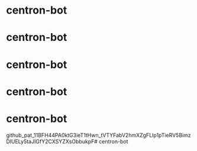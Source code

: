 # centron-bot
# centron-bot
# centron-bot
# centron-bot
# centron-bot

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# centron-bot
